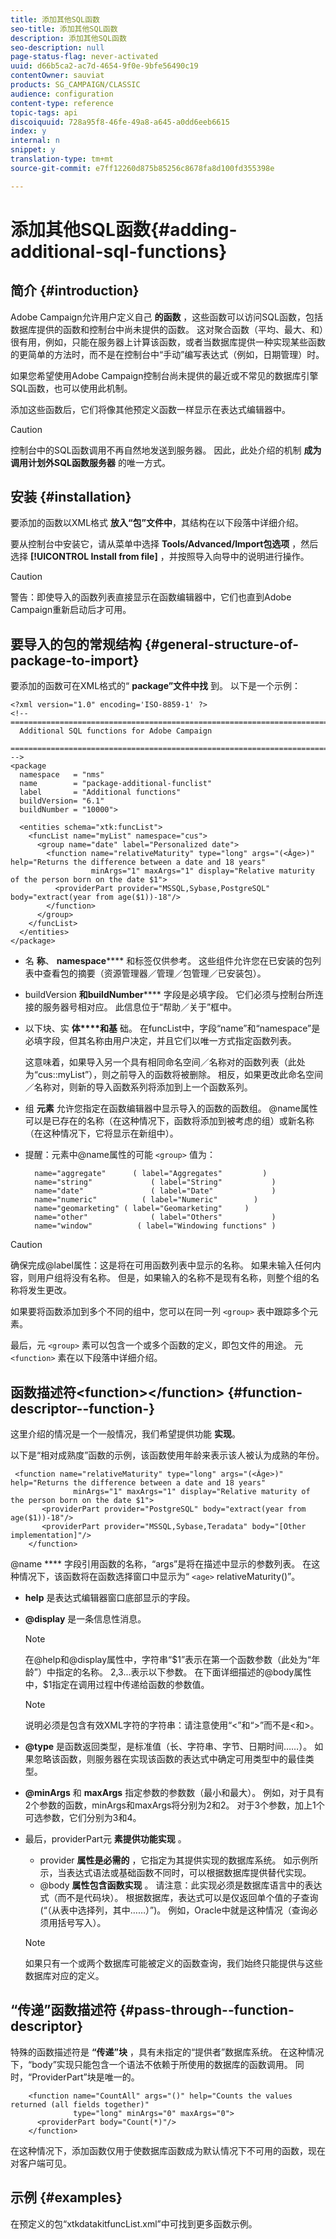 ```yaml
---
title: 添加其他SQL函数
seo-title: 添加其他SQL函数
description: 添加其他SQL函数
seo-description: null
page-status-flag: never-activated
uuid: d66b5ca2-ac7d-4654-9f0e-9bfe56490c19
contentOwner: sauviat
products: SG_CAMPAIGN/CLASSIC
audience: configuration
content-type: reference
topic-tags: api
discoiquuid: 728a95f8-46fe-49a8-a645-a0dd6eeb6615
index: y
internal: n
snippet: y
translation-type: tm+mt
source-git-commit: e7ff12260d875b85256c8678fa8d100fd355398e

---
```



# 添加其他SQL函数{#adding-additional-sql-functions}

## 简介 {#introduction}

Adobe Campaign允许用户定义自己 **的函数** ，这些函数可以访问SQL函数，包括数据库提供的函数和控制台中尚未提供的函数。 这对聚合函数（平均、最大、和）很有用，例如，只能在服务器上计算该函数，或者当数据库提供一种实现某些函数的更简单的方法时，而不是在控制台中“手动”编写表达式（例如，日期管理）时。

如果您希望使用Adobe Campaign控制台尚未提供的最近或不常见的数据库引擎SQL函数，也可以使用此机制。

添加这些函数后，它们将像其他预定义函数一样显示在表达式编辑器中。

>[!CAUTION]
>
>控制台中的SQL函数调用不再自然地发送到服务器。 因此，此处介绍的机制 **成为调用计划外SQL函数服务器** 的唯一方式。

## 安装 {#installation}

要添加的函数以XML格式 **放入“包”文件中**，其结构在以下段落中详细介绍。

要从控制台中安装它，请从菜单中选择 **Tools/Advanced/Import包选项** ，然后选择 **[!UICONTROL Install from file]** ，并按照导入向导中的说明进行操作。

>[!CAUTION]
>
>警告：即使导入的函数列表直接显示在函数编辑器中，它们也直到Adobe Campaign重新启动后才可用。

## 要导入的包的常规结构 {#general-structure-of-package-to-import}

要添加的函数可在XML格式的“ **package”文件中找** 到。 以下是一个示例：

```
<?xml version="1.0" encoding='ISO-8859-1' ?>
<!-- ===========================================================================
  Additional SQL functions for Adobe Campaign
  ========================================================================== -->
<package
  namespace   = "nms"
  name        = "package-additional-funclist"
  label       = "Additional functions"
  buildVersion= "6.1"
  buildNumber = "10000">

  <entities schema="xtk:funcList">
    <funcList name="myList" namespace="cus">
      <group name="date" label="Personalized date">
        <function name="relativeMaturity" type="long" args="(<Âge>)" help="Returns the difference between a date and 18 years"
                  minArgs="1" maxArgs="1" display="Relative maturity of the person born on the date $1">
          <providerPart provider="MSSQL,Sybase,PostgreSQL" body="extract(year from age($1))-18"/>
        </function>
      </group>
    </funcList>
  </entities>
</package>
```

* 名 **称**、 **namespace****** 和标签仅供参考。 这些组件允许您在已安装的包列表中查看包的摘要（资源管理器／管理／包管理／已安装包）。
* buildVersion **和buildNumber****** 字段是必填字段。 它们必须与控制台所连接的服务器号相对应。 此信息位于“帮助／关于”框中。
* 以下块、实 **体****和基** 础。 在funcList中，字段“name”和“namespace”是必填字段，但其名称由用户决定，并且它们以唯一方式指定函数列表。

   这意味着，如果导入另一个具有相同命名空间／名称对的函数列表（此处为“cus::myList”），则之前导入的函数将被删除。 相反，如果更改此命名空间／名称对，则新的导入函数系列将添加到上一个函数系列。

* 组 **元素** 允许您指定在函数编辑器中显示导入的函数的函数组。 @name属性可以是已存在的名称（在这种情况下，函数将添加到被考虑的组）或新名称（在这种情况下，它将显示在新组中）。
* 提醒：元素中@name属性的可能 `<group>` 值为：

   ```
     name="aggregate"      ( label="Aggregates"         )
     name="string"             ( label="String"           )
     name="date"               ( label="Date"             )
     name="numeric"          ( label="Numeric"        )
     name="geomarketing" ( label="Geomarketing"     )
     name="other"              ( label="Others"           )
     name="window"          ( label="Windowing functions" )
   ```

>[!CAUTION]
>
>确保完成@label属性：这是将在可用函数列表中显示的名称。 如果未输入任何内容，则用户组将没有名称。 但是，如果输入的名称不是现有名称，则整个组的名称将发生更改。

如果要将函数添加到多个不同的组中，您可以在同一列 `<group>` 表中跟踪多个元素。

最后，元 `<group>` 素可以包含一个或多个函数的定义，即包文件的用途。 元 `<function>` 素在以下段落中详细介绍。

## 函数描述符&lt;function>&lt;/function> {#function-descriptor--function-}

这里介绍的情况是一个一般情况，我们希望提供功能 **实现**。

以下是“相对成熟度”函数的示例，该函数使用年龄来表示该人被认为成熟的年份。

```
 <function name="relativeMaturity" type="long" args="(<Âge>)" help="Returns the difference between a date and 18 years"
              minArgs="1" maxArgs="1" display="Relative maturity of the person born on the date $1">
       <providerPart provider="PostgreSQL" body="extract(year from age($1))-18"/>
       <providerPart provider="MSSQL,Sybase,Teradata" body="[Other implementation]"/>
    </function>
```

@name **** 字段引用函数的名称，“args”是将在描述中显示的参数列表。 在这种情况下，该函数将在函数选择窗口中显示为“ `<age>` relativeMaturity()”。

* **help** 是表达式编辑器窗口底部显示的字段。
* **@display** 是一条信息性消息。

   >[!NOTE]
   >
   >在@help和@display属性中，字符串“$1”表示在第一个函数参数（此处为“年龄”）中指定的名称。 $2,$3...表示以下参数。 在下面详细描述的@body属性中，$1指定在调用过程中传递给函数的参数值。

   >[!NOTE]
   >
   >说明必须是包含有效XML字符的字符串：请注意使用“&lt;”和“>”而不是&lt;和>。

* **@type** 是函数返回类型，是标准值（长、字符串、字节、日期时间……）。 如果忽略该函数，则服务器在实现该函数的表达式中确定可用类型中的最佳类型。
* **@minArgs** 和 **maxArgs** 指定参数的参数数（最小和最大）。 例如，对于具有2个参数的函数，minArgs和maxArgs将分别为2和2。 对于3个参数，加上1个可选参数，它们分别为3和4。
* 最后，providerPart元 **素提供功能实现** 。

   * provider **属性是必需的** ，它指定为其提供实现的数据库系统。 如示例所示，当表达式语法或基础函数不同时，可以根据数据库提供替代实现。
   * @body **属性包含函数实现** 。 请注意：此实现必须是数据库语言中的表达式（而不是代码块）。 根据数据库，表达式可以是仅返回单个值的子查询(“（从表中选择列，其中……）”)。 例如，Oracle中就是这种情况（查询必须用括号写入）。
   >[!NOTE]
   >
   >如果只有一个或两个数据库可能被定义的函数查询，我们始终只能提供与这些数据库对应的定义。

## “传递”函数描述符 {#pass-through--function-descriptor}

特殊的函数描述符是 **“传递”块** ，具有未指定的“提供者”数据库系统。 在这种情况下，“body”实现只能包含一个语法不依赖于所使用的数据库的函数调用。 同时，“ProviderPart”块是唯一的。

```
    <function name="CountAll" args="()" help="Counts the values returned (all fields together)"
              type="long" minArgs="0" maxArgs="0">
      <providerPart body="Count(*)"/>
    </function>
```

在这种情况下，添加函数仅用于使数据库函数成为默认情况下不可用的函数，现在对客户端可见。

## 示例 {#examples}

在预定义的包“xtkdatakitfuncList.xml”中可找到更多函数示例。

